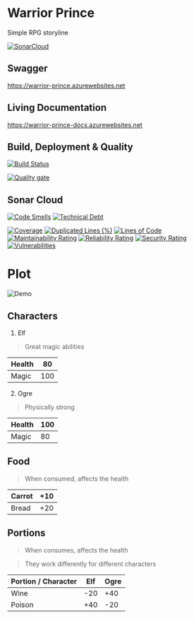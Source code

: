 # Warrior Prince
Simple RPG storyline

[![SonarCloud](https://sonarcloud.io/images/project_badges/sonarcloud-white.svg)](https://sonarcloud.io/dashboard?id=warrior-prince)

## Swagger

https://warrior-prince.azurewebsites.net

## Living Documentation

https://warrior-prince-docs.azurewebsites.net

## Build, Deployment & Quality

[![Build Status](https://dev.azure.com/SpicyKitchen/warrior-prince/_apis/build/status/warrior-prince-CI?branchName=master)](https://dev.azure.com/SpicyKitchen/warrior-prince/_build/latest?definitionId=9&branchName=master)

[![Quality gate](https://sonarcloud.io/api/project_badges/quality_gate?project=warrior-prince)](https://sonarcloud.io/dashboard?id=warrior-prince)

## Sonar Cloud

[![Code Smells](https://sonarcloud.io/api/project_badges/measure?project=warrior-prince&metric=code_smells)](https://sonarcloud.io/dashboard?id=warrior-prince)
[![Technical Debt](https://sonarcloud.io/api/project_badges/measure?project=warrior-prince&metric=sqale_index)](https://sonarcloud.io/dashboard?id=warrior-prince)

[![Coverage](https://sonarcloud.io/api/project_badges/measure?project=warrior-prince&metric=coverage)](https://sonarcloud.io/dashboard?id=warrior-prince)
[![Duplicated Lines (%)](https://sonarcloud.io/api/project_badges/measure?project=warrior-prince&metric=duplicated_lines_density)](https://sonarcloud.io/dashboard?id=warrior-prince)
[![Lines of Code](https://sonarcloud.io/api/project_badges/measure?project=warrior-prince&metric=ncloc)](https://sonarcloud.io/dashboard?id=warrior-prince)
[![Maintainability Rating](https://sonarcloud.io/api/project_badges/measure?project=warrior-prince&metric=sqale_rating)](https://sonarcloud.io/dashboard?id=warrior-prince)
[![Reliability Rating](https://sonarcloud.io/api/project_badges/measure?project=warrior-prince&metric=reliability_rating)](https://sonarcloud.io/dashboard?id=warrior-prince)
[![Security Rating](https://sonarcloud.io/api/project_badges/measure?project=warrior-prince&metric=security_rating)](https://sonarcloud.io/dashboard?id=warrior-prince)
[![Vulnerabilities](https://sonarcloud.io/api/project_badges/measure?project=warrior-prince&metric=vulnerabilities)](https://sonarcloud.io/dashboard?id=warrior-prince)

# Plot

![Demo](./assets/demo.gif)

## Characters

1. Elf

> Great magic abilities

| Health | 80  |
|--------|-----|
| Magic  | 100 |

2. Ogre

> Physically strong

| Health | 100 |
|--------|-----|
| Magic  | 80  |

## Food

> When consumed, affects the health

| Carrot | +10 |
|--------|-----|
| Bread  | +20 |

## Portions

> When consumes, affects the health

> They work differently for different characters

| Portion / Character | Elf | Ogre |
|---------------------|-----|------|
| Wine                | -20 | +40  |
| Poison              | +40 | -20  |